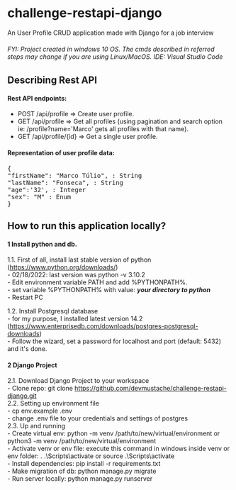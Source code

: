 # challenge-restapi-django
An User Profile CRUD application made with Django for a job interview

###### FYI: Project created in windows 10 OS. The cmds described in referred steps may change if you are using Linux/MacOS. IDE: Visual Studio Code

## Describing Rest API

#### Rest API endpoints:
<ul>
   <li>POST /api/profile => Create user profile.</li>
   <li>GET /api/profile => Get all profiles (using pagination and search option ie: /profile?name='Marco' gets all profiles with that name).</li>
   <li>GET /api/profile/{ìd} => Get a single user profile.</li>
</ul>

#### Representation of user profile data:

<pre>
{
"firstName": "Marco Túlio", : String
"lastName": "Fonseca", : String
"age":'32', : Integer
"sex": "M" : Enum
}
</pre>

## How to run this application locally?

#### 1 Install python and db.

1.1. First of all, install last stable version of python (https://www.python.org/downloads/)                 
          -  02/18/2022: last version was python -v 3.10.2 <br/>
          -  Edit environment variable PATH and add %PYTHONPATH%. <br/>
          -  set variable %PYTHONPATH% with value: _**your directory to python**_ <br/>
          -  Restart PC  <br/>
      
1.2. Install Postgresql database <br/>
          -  for my purpose, I installed latest version 14.2 (https://www.enterprisedb.com/downloads/postgres-postgresql-downloads) <br/>
          -  Follow the wizard, set a password for localhost and port (default: 5432) and it's done. <br/>
          
#### 2 Django Project
   
2.1. Download Django Project to your workspace<br/>
       - Clone repo: git clone https://github.com/devmustache/challenge-restapi-django.git <br/>
2.2. Setting up environment file <br/>
       - cp env.example .env<br/>
       - change .env file to your credentials and settings of postgres<br/>
2.3. Up and running <br/>
       - Create virtual env: python -m venv /path/to/new/virtual/environment or python3 -m venv /path/to/new/virtual/environment <br/>
       - Activate venv or env file:  execute this command in windows inside venv or env folder: . .\Scripts\activate or source .\Scripts\activate <br/>
       - Install dependencies: pip install -r requirements.txt <br/>
       - Make migration of db: python manage.py migrate <br/>
       - Run server locally: python manage.py runserver<br/>
